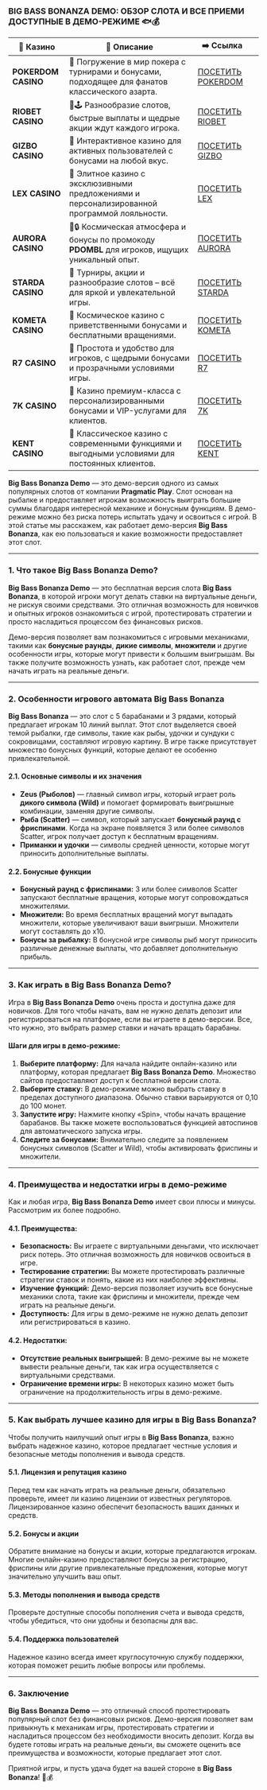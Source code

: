 ### **BIG BASS BONANZA DEMO: ОБЗОР СЛОТА И ВСЕ ПРИЕМИ ДОСТУПНЫЕ В ДЕМО-РЕЖИМЕ 🐟💰**
| 🎰 Казино           | 📜 Описание                                                                                       | ➡️ Ссылка                                                                                          |   |
| ------------------- | ------------------------------------------------------------------------------------------------- | -------------------------------------------------------------------------------------------------- | - |
| **POKERDOM CASINO** | 🎲 Погружение в мир покера с турнирами и бонусами, подходящее для фанатов классического азарта.   | [ПОСЕТИТЬ POKERDOM](https://brandplay.link/FwVc4f)                                                 |   |
| **RIOBET CASINO**   | 🌟🕹️ Разнообразие слотов, быстрые выплаты и щедрые акции ждут каждого игрока.                    | [ПОСЕТИТЬ RIOBET](https://brandplay.link/TnjsxFvH)                                                 |   |
| **GIZBO CASINO**    | 🚀 Интерактивное казино для активных пользователей с бонусами на любой вкус.                      | [ПОСЕТИТЬ GIZBO](https://brandplay.link/rvzLrVLp)                                                  |   |
| **LEX CASINO**      | 🎰 Элитное казино с эксклюзивными предложениями и персонализированной программой лояльности.      | [ПОСЕТИТЬ LEX](https://brandplay.link/VMqNXPFs)                                                    |   |
| **AURORA CASINO**   | 🌌🔒 Космическая атмосфера и бонусы по промокоду **PDOMBL** для игроков, ищущих уникальный опыт. | [ПОСЕТИТЬ AURORA](https://10trafic-stat2.com/click/668546556bcc6313411604bc/6766/13031/subaccount) |   |
| **STARDA CASINO**   | 🌠 Турниры, акции и разнообразие слотов – всё для яркой и увлекательной игры.                     | [ПОСЕТИТЬ STARDA](https://brandplay.link/HDcDrxLk)                                                 |   |
| **KOMETA CASINO**   | 💫 Космическое казино с приветственными бонусами и бесплатными вращениями.                        | [ПОСЕТИТЬ KOMETA](https://brandplay.link/jHzFFYGv)                                                 |   |
| **R7 CASINO**       | 🎯 Простота и удобство для игроков, с щедрыми бонусами и прозрачными условиями игры.              | [ПОСЕТИТЬ R7](https://brandplay.link/dByFXP7h)                                                     |   |
| **7K CASINO**       | 💎 Казино премиум-класса с персонализированными бонусами и VIP-услугами для клиентов.             | [ПОСЕТИТЬ 7K](https://brandplay.link/dd46bNgD)                                                     |   |
| **KENT CASINO**     | 🎲 Классическое казино с современными функциями и выгодными условиями для постоянных клиентов.    | [ПОСЕТИТЬ KENT](https://brandplay.link/XRH1g6Vb)                                                   |   |
**Big Bass Bonanza Demo** — это демо-версия одного из самых популярных слотов от компании **Pragmatic Play**. Слот основан на рыбалке и предоставляет игрокам возможность выиграть большие суммы благодаря интересной механике и бонусным функциям. В демо-режиме можно без риска потерь испытать удачу и освоиться с игрой. В этой статье мы расскажем, как работает демо-версия **Big Bass Bonanza**, как ею пользоваться и какие возможности предоставляет этот слот.

***

### **1. Что такое Big Bass Bonanza Demo?**

**Big Bass Bonanza Demo** — это бесплатная версия слота **Big Bass Bonanza**, в которой игроки могут делать ставки на виртуальные деньги, не рискуя своими средствами. Это отличная возможность для новичков и опытных игроков ознакомиться с игрой, протестировать стратегии и просто насладиться процессом без финансовых рисков.

Демо-версия позволяет вам познакомиться с игровыми механиками, такими как **бонусные раунды**, **дикие символы**, **множители** и другие особенности игры, которые могут привести к большим выигрышам. Вы также получите возможность узнать, как работает слот, прежде чем начать играть на реальные деньги.

***

### **2. Особенности игрового автомата Big Bass Bonanza**

**Big Bass Bonanza** — это слот с 5 барабанами и 3 рядами, который предлагает игрокам 10 линий выплат. Этот слот выделяется своей темой рыбалки, где символы, такие как рыбы, удочки и сундуки с сокровищами, составляют игровую картину. В игре также присутствует множество бонусных функций, которые делают ее особенно привлекательной.

#### **2.1. Основные символы и их значения**

* **Zeus (Рыболов)** — главный символ игры, который играет роль **дикого символа (Wild)** и помогает формировать выигрышные комбинации, заменяя другие символы.
* **Рыба (Scatter)** — символ, который запускает **бонусный раунд с фриспинами**. Когда на экране появляется 3 или более символов Scatter, игрок получает доступ к бесплатным вращениям.
* **Приманки и удочки** — символы средней ценности, которые могут приносить дополнительные выплаты.

#### **2.2. Бонусные функции**

* **Бонусный раунд с фриспинами:** 3 или более символов Scatter запускают бесплатные вращения, которые могут сопровождаться множителями.
* **Множители:** Во время бесплатных вращений могут выпадать множители, которые увеличивают ваши выигрыши. Множители могут составлять до x10.
* **Бонусы за рыбалку:** В бонусной игре символы рыб могут приносить различные денежные выплаты, что добавляет дополнительную прибыль.

***

### **3. Как играть в Big Bass Bonanza Demo?**

Игра в **Big Bass Bonanza Demo** очень проста и доступна даже для новичков. Для того чтобы начать, вам не нужно делать депозит или регистрироваться на платформе, если вы играете в демо-версии. Все, что нужно, это выбрать размер ставки и начать вращать барабаны.

#### **Шаги для игры в демо-режиме:**

1. **Выберите платформу:** Для начала найдите онлайн-казино или платформу, которая предлагает **Big Bass Bonanza Demo**. Множество сайтов предоставляют доступ к бесплатной версии слота.
2. **Выберите ставку:** В демо-режиме можно выбрать ставку в пределах доступного диапазона. Обычно ставки варьируются от 0,10 до 100 монет.
3. **Запустите игру:** Нажмите кнопку «Spin», чтобы начать вращение барабанов. Вы также можете воспользоваться функцией автоспинов для автоматического запуска игры.
4. **Следите за бонусами:** Внимательно следите за появлением бонусных символов (Scatter и Wild), чтобы активировать фриспины и множители.

***

### **4. Преимущества и недостатки игры в демо-режиме**

Как и любая игра, **Big Bass Bonanza Demo** имеет свои плюсы и минусы. Рассмотрим их более подробно.

#### **4.1. Преимущества:**

* **Безопасность:** Вы играете с виртуальными деньгами, что исключает риск потерь. Это отличная возможность для новичков освоиться в игре.
* **Тестирование стратегии:** Вы можете протестировать различные стратегии ставок и понять, какие из них наиболее эффективны.
* **Изучение функций:** Демо-версия позволяет изучить все бонусные механики слота, такие как фриспины и множители, прежде чем играть на реальные деньги.
* **Доступность:** Для игры в демо-режиме не нужно делать депозит или регистрироваться в казино.

#### **4.2. Недостатки:**

* **Отсутствие реальных выигрышей:** В демо-режиме вы не можете вывести реальные деньги, так как игра осуществляется с виртуальными средствами.
* **Ограничение времени игры:** В некоторых казино может быть ограничение на продолжительность игры в демо-режиме.

***

### **5. Как выбрать лучшее казино для игры в Big Bass Bonanza?**

Чтобы получить наилучший опыт игры в **Big Bass Bonanza**, важно выбрать надежное казино, которое предлагает честные условия и безопасные методы пополнения и вывода средств.

#### **5.1. Лицензия и репутация казино**

Перед тем как начать играть на реальные деньги, обязательно проверьте, имеет ли казино лицензии от известных регуляторов. Лицензированное казино обеспечит безопасность ваших данных и средств.

#### **5.2. Бонусы и акции**

Обратите внимание на бонусы и акции, которые предлагаются игрокам. Многие онлайн-казино предоставляют бонусы за регистрацию, фриспины или другие привлекательные предложения, которые могут значительно улучшить ваш опыт.

#### **5.3. Методы пополнения и вывода средств**

Проверьте доступные способы пополнения счета и вывода средств, чтобы убедиться, что они удобны и безопасны для вас.

#### **5.4. Поддержка пользователей**

Надежное казино всегда имеет круглосуточную службу поддержки, которая поможет решить любые вопросы или проблемы.

***

### **6. Заключение**

**Big Bass Bonanza Demo** — это отличный способ протестировать популярный слот без финансовых рисков. Демо-версия позволяет вам привыкнуть к механикам игры, протестировать стратегии и насладиться процессом без необходимости вносить депозит. Когда вы будете готовы играть на реальные деньги, вы сможете оценить все преимущества и возможности, которые предлагает этот слот.

Приятной игры, и пусть удача будет на вашей стороне в **Big Bass Bonanza**! 🎣💰
